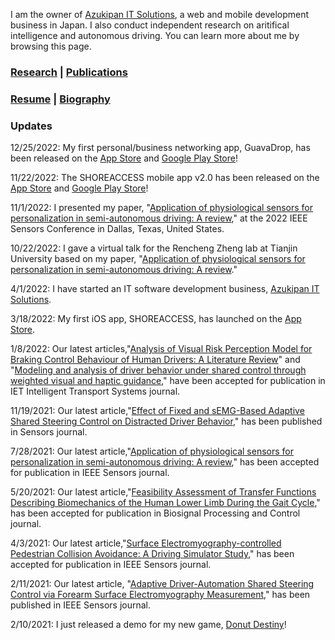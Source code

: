 I am the owner of [Azukipan IT Solutions](https://www.azukipan.net), a web and mobile development business in Japan. I also conduct independent research on aritifical intelligence and autonomous driving. You can learn more about me by browsing this page.

### [Research](https://azukipan.github.io/edricjohnnacpil/research/) | [Publications](https://azukipan.github.io/edricjohnnacpil/publications/)
### [Resume](https://azukipan.github.io/edricjohnnacpil/resume/) | [Biography](https://azukipan.github.io/edricjohnnacpil/biography/)


### Updates
12/25/2022: My first personal/business networking app, GuavaDrop, has been released on the [App Store](https://apps.apple.com/app/guavadrop/id1619055284) and [Google Play Store](https://play.google.com/store/apps/details?id=com.azukipan.guavadrop&fbclid=IwAR1JCXLDZAx5ozKKJQN7rv6bEhnwSzGePkIbveAdaepKCxUVGx0O5CTK6ng)!

11/22/2022: The SHOREACCESS mobile app v2.0 has been released on the [App Store](https://apps.apple.com/app/shoreaccess/id1604498722) and [Google Play Store](https://play.google.com/store/apps/details?id=shoreaccess.google.androidbrowserhelper.demos.customtabssession)!

11/1/2022: I presented my paper, "[Application of physiological sensors for personalization in semi-autonomous driving: A review](http://doi.org/10.1109/JSEN.2021.3100038)," at the 2022 IEEE Sensors Conference in Dallas, Texas, United States.

10/22/2022: I gave a virtual talk for the Rencheng Zheng lab at Tianjin University based on my paper, "[Application of physiological sensors for personalization in semi-autonomous driving: A review](http://doi.org/10.1109/JSEN.2021.3100038)."

4/1/2022: I have started an IT software development business, [Azukipan IT Solutions](https://www.azukipan.net).
  
3/18/2022: My first iOS app, SHOREACCESS, has launched on the [App Store](https://apps.apple.com/app/shoreaccess/id1604498722).

1/8/2022: Our latest articles,"[Analysis of Visual Risk Perception Model for Braking Control Behaviour of Human Drivers: A Literature Review](https://doi.org/10.1049/itr2.12170)" and "[Modeling and analysis of driver behavior under shared control through weighted visual and haptic guidance](https://doi.org/10.1049/itr2.12163)," have been accepted for publication in IET Intelligent Transport Systems journal.

11/19/2021: Our latest article,"[Effect of Fixed and sEMG-Based Adaptive Shared Steering Control on Distracted Driver Behavior](https://doi.org/10.3390/s21227691)," has been published in Sensors journal.

7/28/2021: Our latest article,"[Application of physiological sensors for personalization in semi-autonomous driving: A review](http://doi.org/10.1109/JSEN.2021.3100038)," has been accepted for publication in IEEE Sensors journal.

5/20/2021: Our latest article,"[Feasibility Assessment of Transfer Functions Describing Biomechanics of the Human Lower Limb During the Gait Cycle](https://doi.org/10.1016/j.bspc.2021.102776)," has been accepted for publication in Biosignal Processing and Control journal.

4/3/2021: Our latest article,"[Surface Electromyography-controlled Pedestrian Collision Avoidance: A Driving Simulator Study](http://www.doi.org/10.1109/JSEN.2021.3070597)," has been accepted for publication in IEEE Sensors journal.

2/11/2021: Our latest article, "[Adaptive Driver-Automation Shared Steering Control via Forearm Surface Electromyography Measurement](https://www.doi.org/10.1109/JSEN.2020.3035169)," has been published in IEEE Sensors journal.

2/10/2021: I just released a demo for my new game, [Donut Destiny](https://playcanv.as/b/XaJwYdIr/)!
